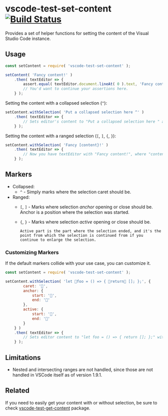 
# vscode-test-set-content [![Build Status](https://travis-ci.org/mlewand-org/vscode-test-set-content.svg?branch=master)](https://travis-ci.org/mlewand-org/vscode-test-set-content)

Provides a set of helper functions for setting the content of the Visual Studio Code instance.

## Usage

```javascript
const setContent = require( 'vscode-test-set-content' );

setContent( 'Fancy content!' )
    .then( textEditor => {
        assert.equal( textEditor.document.lineAt( 0 ).text, 'Fancy content!' );
        // You'd want to continue your assertions here.
    } );
```

Setting the content with a collapsed selection (`^`):

```javascript
setContent.withSelection( 'Put a collapsed selection here ^' )
    .then( textEditor => {
        // Sets editor's content to "Put a collapsed selection here " and puts a collapsed selection at the end.
    } );
```

Setting the content with a ranged selection (`[`, `]`, `{`, `}`):

```javascript
setContent.withSelection( 'Fancy [content}!' )
    .then( textEditor => {
        // Now you have textEditor with "Fancy content!", where "content" word is selected.
    } );
```

## Markers

* Collapsed:
  * `^` - Simply marks where the selection caret should be.
* Ranged:
  * `[`, `]` - Marks where selection _anchor_ opening or close should be. Anchor is a position where the selection was started.
  * `{`, `}` - Marks where selection _active_ opening or close should be.

        Active part is the part where the selection ended, and it's the point from which the selection is continued from if you continue to enlarge the selection.

### Customizing Markers

If the default markers collide with your use case, you can customize it.

```javascript
const setContent = require( 'vscode-test-set-content' );

setContent.withSelection( 'let 🦄foo = () => { 🍕return🚒 []; };', {
        caret: '🦄',
        anchor: {
            start: '🍕',
            end: '🙈'
        },
        active: {
            start: '🤦',
            end: '🚒'
        }
    } )
    .then( textEditor => {
        // Sets editor content to "let foo = () => { return []; };" with caret before "foo", and "return" selected.
    } );
```

## Limitations

* Nested and intersecting ranges are not handled, since those are not handled in VSCode itself as of version 1.9.1.

## Related

If you need to easily get your content with or without selection, be sure to check [vscode-test-get-content](https://www.npmjs.com/package/vscode-test-get-content) package.